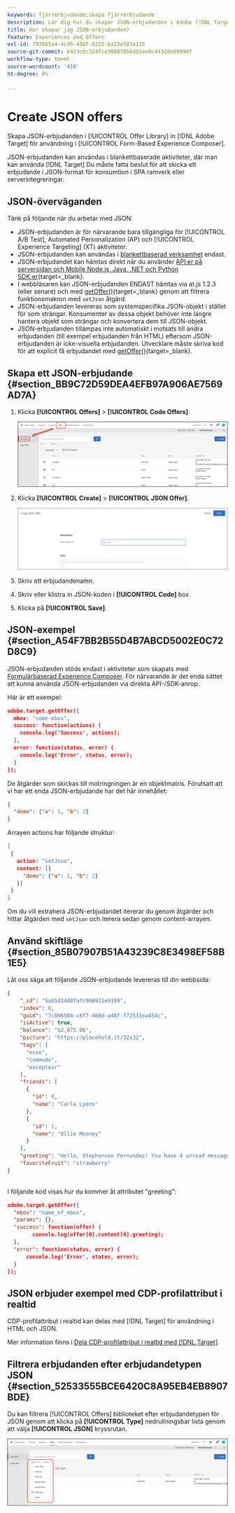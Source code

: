 ```yaml
---
keywords: fjärrerbjudande;skapa fjärrerbjudande
description: Lär dig hur du skapar JSON-erbjudanden i Adobe [!DNL Target] för användning i den formulärbaserade Experience Composer.
title: Hur skapar jag JSON-erbjudanden?
feature: Experiences and Offers
exl-id: 793665a4-4cd6-458f-8225-ba23e503a115
source-git-commit: 6423c6c324fce30087056d81ee0c4432de8999df
workflow-type: tm+mt
source-wordcount: '416'
ht-degree: 0%

---
```


# Create JSON offers

Skapa JSON-erbjudanden i [!UICONTROL Offer Library] in [!DNL Adobe Target] för användning i [!UICONTROL Form-Based Experience Composer].

JSON-erbjudanden kan användas i blankettbaserade aktiviteter, där man kan använda [!DNL Target] Du måste fatta beslut för att skicka ett erbjudande i JSON-format för konsumtion i SPA ramverk eller serverintegreringar.

## JSON-överväganden

Tänk på följande när du arbetar med JSON:

* JSON-erbjudanden är för närvarande bara tillgängliga för [!UICONTROL A/B Test], Automated Personalization (AP) och [!UICONTROL Experience Targeting] (XT) aktiviteter.
* JSON-erbjudanden kan användas i [blankettbaserad verksamhet](/help/main/c-experiences/form-experience-composer.md) endast.
* JSON-erbjudandet kan hämtas direkt när du använder [API:er på serversidan och Mobile Node.js, Java, .NET och Python SDK:er](https://experienceleague.adobe.com/docs/target-dev/developer/server-side/server-side-overview.html){target=_blank}.
* I webbläsaren kan JSON-erbjudanden ENDAST hämtas via at.js 1.2.3 (eller senare) och med [getOffer()](https://experienceleague.adobe.com/docs/target-dev/developer/client-side/at-js-implementation/functions-overview/adobe-target-getoffer.html){target=_blank} genom att filtrera funktionsmakron med `setJson` åtgärd.
* JSON-erbjudanden levereras som systemspecifika JSON-objekt i stället för som strängar. Konsumenter av dessa objekt behöver inte längre hantera objekt som strängar och konvertera dem till JSON-objekt.
* JSON-erbjudanden tillämpas inte automatiskt i motsats till andra erbjudanden (till exempel erbjudanden från HTML) eftersom JSON-erbjudanden är icke-visuella erbjudanden. Utvecklare måste skriva kod för att explicit få erbjudandet med [getOffer()](https://experienceleague.adobe.com/docs/target-dev/developer/client-side/at-js-implementation/functions-overview/adobe-target-getoffer.html){target=_blank}.

## Skapa ett JSON-erbjudande {#section_BB9C72D59DEA4EFB97A906AE7569AD7A}

1. Klicka **[!UICONTROL Offers]** > **[!UICONTROL Code Offers]**.

   ![Erbjudanden > fliken Koderbjudanden](/help/main/c-experiences/c-manage-content/assets/code-offers-tab.png)

1. Klicka **[!UICONTROL Create]** > **[!UICONTROL JSON Offer]**.

   ![offer-json image](assets/offer-json.png)

1. Skriv ett erbjudandenamn.
1. Skriv eller klistra in JSON-koden i **[!UICONTROL Code]** box.
1. Klicka på **[!UICONTROL Save]**.

## JSON-exempel {#section_A54F7BB2B55D4B7ABCD5002E0C72D8C9}

JSON-erbjudanden stöds endast i aktiviteter som skapats med [Formulärbaserad Experience Composer](/help/main/c-experiences/form-experience-composer.md). För närvarande är det enda sättet att kunna använda JSON-erbjudanden via direkta API-/SDK-anrop.

Här är ett exempel:

```json
adobe.target.getOffer({ 
  mbox: "some-mbox", 
  success: function(actions) { 
    console.log('Success', actions); 
  }, 
  error: function(status, error) { 
    console.log('Error', status, error); 
  } 
});
```

De åtgärder som skickas till motringningen är en objektmatris. Förutsatt att vi har ett enda JSON-erbjudande har det här innehållet:

```json
{ 
  "demo": {"a": 1, "b": 2} 
}
```

Arrayen actions har följande struktur:

```json
[ 
 { 
   action: "setJson", 
   content: [{ 
     "demo": {"a": 1, "b": 2} 
   }] 
 }  
]
```

Om du vill extrahera JSON-erbjudandet itererar du genom åtgärder och hittar åtgärden med `setJson` och iterera sedan genom content-arrayen.

## Använd skiftläge {#section_85B07907B51A43239C8E3498EF58B1E5}

Låt oss säga att följande JSON-erbjudande levereras till din webbsida:

```json
{ 
    "_id": "5a65d24d8fafc966921e9169", 
    "index": 0, 
    "guid": "7c006504-c6f7-468d-a46f-f72531ea454c", 
    "isActive": true, 
    "balance": "$2,075.06", 
    "picture": "https://placehold.it/32x32", 
    "tags": [ 
      "esse", 
      "commodo", 
      "excepteur"
    ], 
    "friends": [ 
      { 
        "id": 0, 
        "name": "Carla Lyons" 
      }, 
      { 
        "id": 1, 
        "name": "Ollie Mooney" 
      } 
    ], 
    "greeting": "Hello, Stephenson Fernandez! You have 4 unread messages.", 
    "favoriteFruit": "strawberry" 
} 
  
```

I följande kod visas hur du kommer åt attributet &quot;greeting&quot;:

```json
adobe.target.getOffer({   
  "mbox": "name_of_mbox", 
  "params": {}, 
  "success": function(offer) {           
        console.log(offer[0].content[0].greeting); 
  },   
  "error": function(status, error) {           
      console.log('Error', status, error); 
  } 
});
```

## JSON erbjuder exempel med CDP-profilattribut i realtid

CDP-profilattribut i realtid kan delas med [!DNL Target] för användning i HTML och JSON.

Mer information finns i [Dela CDP-profilattribut i realtid med [!DNL Target]](/help/main/c-integrating-target-with-mac/integrating-with-rtcdp.md#rtcdp-profile-attributes).

## Filtrera erbjudanden efter erbjudandetypen JSON {#section_52533555BCE6420C8A95EB4EB8907BDE}

Du kan filtrera [!UICONTROL Offers] biblioteket efter erbjudandetypen för JSON genom att klicka på **[!UICONTROL Type]** nedrullningsbar lista genom att välja **[!UICONTROL JSON]** kryssrutan.

![offer-json-filter, bild](assets/offer-json-filter.png)
